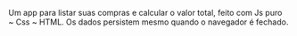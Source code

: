 Um app para listar suas compras e calcular o valor total, feito com Js puro ~ Css ~ HTML. Os dados persistem mesmo quando o navegador é fechado.
